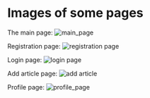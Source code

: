 # Images of some pages

The main page:
![main_page](https://github.com/Sashk-yozz/screenshots/blob/main/Django_blog_tamplate/main_page.png)

Registration page:
![registration page](https://github.com/Sashk-yozz/screenshots/blob/main/Django_blog_tamplate/registration%20page.png)

Login page:
![login page](https://github.com/Sashk-yozz/screenshots/blob/main/Django_blog_tamplate/login%20page.png)

Add article page:
![add article](https://github.com/Sashk-yozz/screenshots/blob/main/Django_blog_tamplate/add_article_page.png)

Profile page:
![profile_page](https://github.com/Sashk-yozz/screenshots/blob/main/Django_blog_tamplate/profile_page.png)
